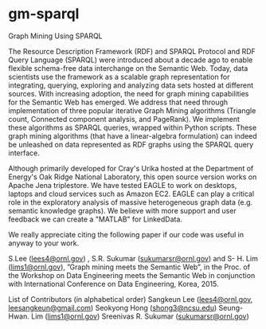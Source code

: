 # gm-sparql
Graph Mining Using SPARQL

The Resource Description Framework (RDF) and SPARQL Protocol and RDF Query Language (SPARQL) were introduced about a decade ago to enable flexible schema-free data interchange on the Semantic Web. Today, data scientists use the framework as a scalable graph representation for integrating, querying, exploring and analyzing data sets hosted at different sources. With increasing adoption, the need for graph mining capabilities for the Semantic Web has emerged. We address that need through implementation of three popular iterative Graph Mining algorithms (Triangle count, Connected component analysis, and PageRank). We implement these algorithms as SPARQL queries, wrapped within Python scripts. These graph mining algorithms (that have a linear-algebra formulation) can indeed be unleashed on data represented as RDF graphs using the SPARQL query interface.

Although primarily developed for Cray's Urika hosted at the Department of Energy's Oak Ridge National Laboratory, this open source version works on Apache Jena triplestore. We have tested EAGLE to work on desktops, laptops and cloud services such as Amazon EC2. EAGLE can play a critical role in the exploratory analysis of massive heterogeneous graph data (e.g. semantic knowledge graphs). We believe with more support and user feedback we can create a "MATLAB" for LinkedData.

We really appreciate citing the following paper if our code was useful in anyway to your work.

S.Lee (lees4@ornl.gov) , S.R. Sukumar (sukumarsr@ornl.gov) and S- H. Lim (lims1@ornl.gov), ”Graph mining meets the Semantic Web”, in the Proc. of the Workshop on Data Engineering meets the Semantic Web in conjunction with International Conference on Data Engineering, Korea, 2015.

List of Contributors (in alphabetical order)
Sangkeun Lee (lees4@ornl.gov, leesangkeun@gmail.com)
Seokyong Hong (shong3@ncsu.edu)
Seung-Hwan. Lim (lims1@ornl.gov)
Sreenivas R. Sukumar (sukumarsr@ornl.gov)

